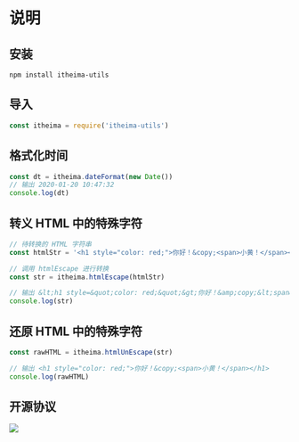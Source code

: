 # 说明

## 安装

```
npm install itheima-utils
```

## 导入

```js
const itheima = require('itheima-utils')
```

## 格式化时间

```js
const dt = itheima.dateFormat(new Date())
// 输出 2020-01-20 10:47:32
console.log(dt)
```

## 转义 HTML 中的特殊字符

```js
// 待转换的 HTML 字符串
const htmlStr = '<h1 style="color: red;">你好！&copy;<span>小黄！</span></h1>'

// 调用 htmlEscape 进行转换
const str = itheima.htmlEscape(htmlStr)

// 输出 &lt;h1 style=&quot;color: red;&quot;&gt;你好！&amp;copy;&lt;span&gt;小黄！&lt;/span&gt;&lt;/h1&gt;
console.log(str)
```

## 还原 HTML 中的特殊字符

```js
const rawHTML = itheima.htmlUnEscape(str)

// 输出 <h1 style="color: red;">你好！&copy;<span>小黄！</span></h1>
console.log(rawHTML)
```

## 开源协议
![](https://img.shields.io/badge/license-MIT-blue)